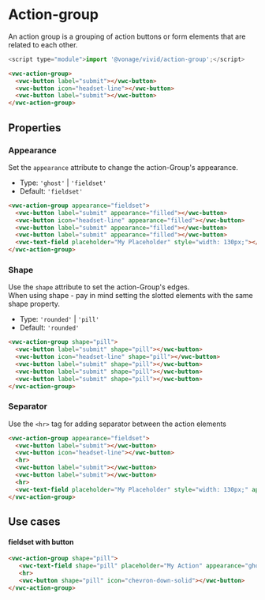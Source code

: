 # Action-group

An action group is a grouping of action buttons or form elements that are related to each other.

```js
<script type="module">import '@vonage/vivid/action-group';</script>
```

```html preview
<vwc-action-group>
  <vwc-button label="submit"></vwc-button>
  <vwc-button icon="headset-line"></vwc-button>
  <vwc-button label="submit"></vwc-button>
</vwc-action-group>
```

## Properties

### Appearance
Set the `appearance` attribute to change the action-Group's appearance.

- Type: `'ghost'` | `'fieldset'`
- Default: `'fieldset'`

```html preview
<vwc-action-group appearance="fieldset">
  <vwc-button label="submit" appearance="filled"></vwc-button>
  <vwc-button icon="headset-line" appearance="filled"></vwc-button>
  <vwc-button label="submit" appearance="filled"></vwc-button>
  <vwc-button label="submit" appearance="filled"></vwc-button>
  <vwc-text-field placeholder="My Placeholder" style="width: 130px;"></vwc-text-field>
</vwc-action-group>
```


### Shape
Use the `shape` attribute to set the action-Group's edges.  
When using shape - pay in mind setting the slotted elements with the same shape property.

- Type: `'rounded'` | `'pill'`
- Default: `'rounded'`


```html preview
<vwc-action-group shape="pill">
  <vwc-button label="submit" shape="pill"></vwc-button>
  <vwc-button icon="headset-line" shape="pill"></vwc-button>
  <vwc-button label="submit" shape="pill"></vwc-button>
  <vwc-button label="submit" shape="pill"></vwc-button>
  <vwc-button label="submit" shape="pill"></vwc-button>
</vwc-action-group>
```

### Separator
Use the `<hr>` tag for adding separator between the action elements 

```html preview
<vwc-action-group appearance="fieldset">
  <vwc-button label="submit"></vwc-button>
  <vwc-button icon="headset-line"></vwc-button>
  <hr>
  <vwc-button label="submit"></vwc-button>
  <vwc-button label="submit"></vwc-button>
  <hr>
  <vwc-text-field placeholder="My Placeholder" style="width: 130px;" appearance="ghost"></vwc-text-field>
</vwc-action-group>
```


## Use cases
#### fieldset with button
```html preview
<vwc-action-group shape="pill">
   <vwc-text-field shape="pill" placeholder="My Action" appearance="ghost" style="width: 100px;"></vwc-text-field>
   <hr>
   <vwc-button shape="pill" icon="chevron-down-solid"></vwc-button>
</vwc-action-group>
```
